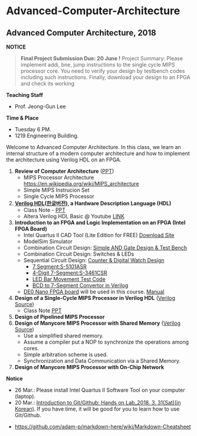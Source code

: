 # Advanced-Computer-Architecture

## Advanced Computer Architecture, 2018

**NOTICE**
 >
 > **Final Project Submission Due: 20 June !**
 > Project Summary: Please implement addi, bne, jump instructions to the single cycle MIPS processor core.
 > You need to verify your design by testbench codes including such instructions.
 > Finally, download your design to an FPGA and check its working
 
**Teaching Staff**
  - Prof. Jeong-Gun Lee
  
**Time & Place**
  - Tuesday 6 PM.
  - 1219 Engineering Building.

Welcome to Advanced Computer Architecture. In this class, we learn an internal structure of a modern computer architecture and how to implement the architecture using Verilog HDL on an FPGA.

1. **Review of Computer Architecture** ([PPT](https://github.com/jeonggunlee/Advanced-Computer-Architecture/blob/master/PPTs/01_ACA_MIPS_SIMPLE_REVIEW.pptx))
    - MIPS Processor Architecture https://en.wikipedia.org/wiki/MIPS_architecture
    - Simple MIPS Instrucion Set
    - Single Cycle MIPS Processor
2. **[Verilog HDL](https://en.wikipedia.org/wiki/Verilog)([한글버전](https://ko.wikipedia.org/wiki/%EB%B2%A0%EB%A6%B4%EB%A1%9C%EA%B7%B8)), a Hardware Description Language (HDL)**
    - Class Note - [PPT](https://github.com/jeonggunlee/Advanced-Computer-Architecture/blob/master/PPTs/DDCA_Ch4.ppt)
    - Altera Verilog HDL Basic @ Youtube [LINK](https://www.youtube.com/watch?v=PJGvZSlsLKs)   
3. **Introduction to an FPGA and Logic Implementation on an FPGA (Intel FPGA Board)**
    - Intel Quartus II CAD Tool (Lite Edition for FREE) [Download Site](https://www.altera.com/downloads/download-center.html)
    - ModelSim Simulator
    - Combination Circuit Design: [Simple AND Gate Design & Test Bench](https://github.com/jeonggunlee/Advanced-Computer-Architecture/tree/master/SimpleDesignExam)
    - Combination Circuit Design: Switches & LEDs    
    - Sequential Circuit Design: [Counter & Digital Watch Design](https://github.com/jeonggunlee/Advanced-Computer-Architecture/blob/master/PPTs/digital_counter.pptx)
       - [7 Segment:S-5101ASR](https://www.devicemart.co.kr/11551)
       - [4-Digit 7-Segment:S-3461CSR](https://www.devicemart.co.kr/11544)
       - [LED Bar Movement Test Code](https://github.com/jeonggunlee/Advanced-Computer-Architecture/blob/master/SimpleDesign2/ledmove.v)
       - [BCD to 7-Segment Convertor in Verilog](https://github.com/jeonggunlee/Advanced-Computer-Architecture/blob/master/SimpleDesign2/bcd2seven.v)
    - [DE0 Nano FPGA board](http://www.terasic.com.tw/cgi-bin/page/archive.pl?Language=English&CategoryNo=165&No=593&PartNo=1) will be used in this course. [Manual](http://www.terasic.com.tw/cgi-bin/page/archive.pl?Language=English&CategoryNo=165&No=593&PartNo=4)
4. **Design of a Single-Cycle MIPS Processor in Verilog HDL** ([Verilog Source](https://github.com/jeonggunlee/Advanced-Computer-Architecture/tree/master/single_cycle_mips))
    - Class Note [PPT](https://github.com/jeonggunlee/Advanced-Computer-Architecture/blob/master/PPTs/DDCA_Ch7.ppt)
5. **Design of Pipelined MIPS Processor**
6. **Design of Manycore MIPS Processor with Shared Memory** ([Verilog Source](https://github.com/jeonggunlee/Advanced-Computer-Architecture/tree/master/single_cycle_manycore))
    - Use a simplified shared memory.
    - Assume a compiler put a NOP to synchronize the operations among cores.
    - Simple arbitration scheme is used.
    - Synchronization and Data Communication via a Shared Memory.
7. **Design of Manycore MIPS Processor with On-Chip Network**



**Notice**
 - 26 Mar.: Please install Intel Quartus II Software Tool on your computer (laptop).
 - 20 Mar.: [Introduction to Git/Github: Hands on Lab_2018. 3. 31(Sat)(in Korean)](https://docs.google.com/forms/d/e/1FAIpQLSfOOPkLq3dBOY98yRz9qHggdRZH1G9oL1A4YowY2ov2ZoLb0w/viewform). If you have time, it will be good for you to learn how to use Git/Github.

* https://github.com/adam-p/markdown-here/wiki/Markdown-Cheatsheet
